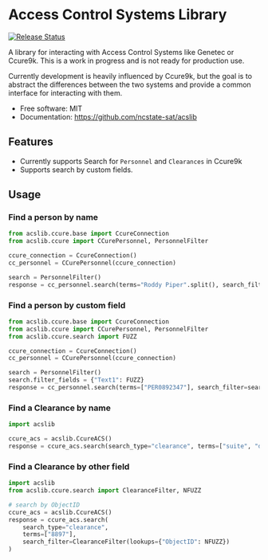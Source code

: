 # Access Control Systems Library


<p align="left">
<a href="https://pypi.org/project/acslib/">
    <img src="https://img.shields.io/pypi/v/acslib.svg"
        alt = "Release Status">
</a>


A library for interacting with Access Control Systems like Genetec or Ccure9k. This is a work in progress and is not ready for production use.

Currently development is heavily influenced by Ccure9k, but the goal is to abstract the differences between the two systems and provide a common
interface for interacting with them.


</p>



* Free software: MIT
* Documentation: <https://github.com/ncstate-sat/acslib>


## Features

* Currently supports Search for `Personnel` and `Clearances` in Ccure9k
* Supports search by custom fields.

## Usage

### Find a person by name

```python
from acslib.ccure.base import CcureConnection
from acslib.ccure import CCurePersonnel, PersonnelFilter

ccure_connection = CcureConnection()
cc_personnel = CCurePersonnel(ccure_connection)

search = PersonnelFilter()
response = cc_personnel.search(terms="Roddy Piper".split(), search_filter=search)
```

### Find a person by custom field

```python
from acslib.ccure.base import CcureConnection
from acslib.ccure import CCurePersonnel, PersonnelFilter
from acslib.ccure.search import FUZZ

ccure_connection = CcureConnection()
cc_personnel = CCurePersonnel(ccure_connection)

search = PersonnelFilter()
search.filter_fields = {"Text1": FUZZ}
response = cc_personnel.search(terms=["PER0892347"], search_filter=search)
```

### Find a Clearance by name

```python
import acslib

ccure_acs = acslib.CcureACS()
response = ccure_acs.search(search_type="clearance", terms=["suite", "door"])
```

### Find a Clearance by other field

```python
import acslib
from acslib.ccure.search import ClearanceFilter, NFUZZ

# search by ObjectID
ccure_acs = acslib.CcureACS()
response = ccure_acs.search(
    search_type="clearance",
    terms=["8897"],
    search_filter=ClearanceFilter(lookups={"ObjectID": NFUZZ})
)
```